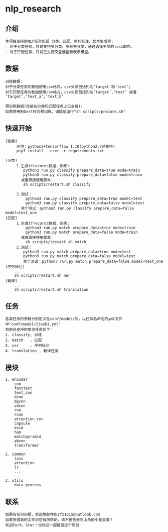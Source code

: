 # nlp_research


## 介绍
  
    本项目支持的NLP任务包括 分类、匹配、序列标注、文本生成等.
    - 对于分类任务，目前支持多分类、多标签分类，通过选择不同的loss即可。
    - 对于匹配任务，目前已支持交互模型和表示模型。

## 数据

    训练数据:
    对于分类任务的数据使用csv格式，csv头部包括列名‘target’和‘text’;
    对于匹配任务的数据使用csv格式，csv头部包括列名‘target’,‘text’ 或者 ‘target’,‘text_a’,‘text_b’

    预训练数据(目前在分类和匹配任务上已支持):
    如果使用到bert作为预训练，请提前运行"sh scripts/prepare.sh"

## 快速开始

    [依赖]
         环境：python3+tensorflow 1.10(python2.7已支持)
         pip3 install --user -r requirements.txt
         
    [分类]
         1.生成tfrecords数据，训练:
            python3 run.py classify prepare_data=true mode=train
            python3 run.py classify prepare_data=false mode=train
           或者直接使用脚本:
            sh scripts/restart.sh classify
         
         2.测试：
             python3 run.py classify prepare_data=true model=test
             python3 run.py classify prepare_data=false model=test
           单个测试：python3 run.py classify prepare_data=false model=test_one
    [匹配]
         1.生成tfrecords数据，训练:
             python3 run.py match prepare_data=true mode=train
             python3 run.py match prepare_data=false mode=train
           或者直接使用脚本:
             sh scripts/restart.sh match
         2.测试：
            python3 run.py match prepare_data=true mode=test
            python3 run.py match prepare_data=false model=test
            单个测试：python3 run.py match prepare_data=false model=test_one
    [序列标注]
        ...
        sh scripts/restart.sh ner
    [翻译]    
        ...
        sh scripts/restart.sh translation
## 任务

    各类任务的参数分别定义在conf/model/的，以任务名命名的yml文件中"conf/model/{task}.yml"
    目前已支持的常见任务如下：
    1. classify, 训练
    2. match   , 匹配
    3. ner     , 序列标注
    4. translation , 翻译任务

## 模块

    1. encoder
        cnn
        fasttext
        text_cnn
        dcnn
        dpcnn
        vdcnn
        rnn        
        rcnn
        attention_rnn
        capsule
        esim
        han
        matchpyramid
        abcnn
        transformer
  
    2. common 
        loss
        attention
        lr
        ...
    
    3. utils
        data process
## 联系

    如果有任何问题，欢迎发邮件到zfz1015@outlook.com
    如果觉得我的工作对您有所帮助，请不要吝啬右上角的小星星哦！
    欢迎Fork、Star！也欢迎一起建设这个项目！
    
  
